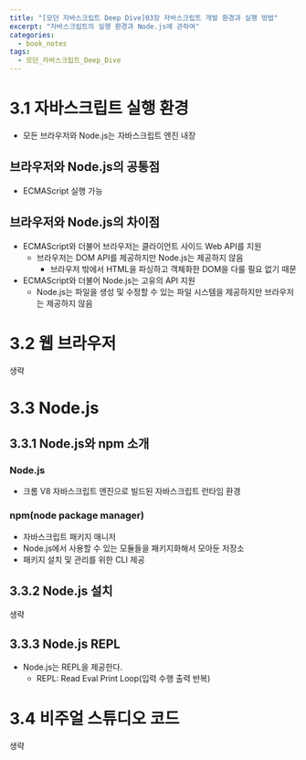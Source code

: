 ```yaml
---
title: "[모던 자바스크립트 Deep Dive]03장 자바스크립트 개발 환경과 실행 방법"
excerpt: "자바스크립트의 실행 환경과 Node.js에 관하여"
categories:
  - book_notes
tags:
  - 모던_자바스크립트_Deep_Dive
---
```


# 3.1 자바스크립트 실행 환경

- 모든 브라우저와 Node.js는 자바스크립트 엔진 내장

## **브라우저와 Node.js**의 공통점

- ECMAScript 실행 가능

## **브라우저와 Node.js**의 차이점

- ECMAScript와 더불어 브라우저는 클라이언트 사이드 Web API를 지원
  - 브라우저는 DOM API를 제공하지만 Node.js는 제공하지 않음
    - 브라우저 밖에서 HTML을 파싱하고 객체화한 DOM을 다룰 필요 없기 때문
- ECMAScript와 더불어 Node.js는 고유의 API 지원
  - Node.js는 파일을 생성 및 수정할 수 있는 파일 시스템을 제공하지만 브라우저는 제공하지 않음

# 3.2 웹 브라우저

생략

# 3.3 Node.js

## 3.3.1 Node.js와 npm 소개

### **Node.js**

- 크롬 V8 자바스크립트 엔진으로 빌드된 자바스크립트 런타임 환경

### **npm(node package manager)**

- 자바스크립트 패키지 매니저
- Node.js에서 사용할 수 있는 모듈들을 패키지화해서 모아둔 저장소
- 패키지 설치 및 관리를 위한 CLI 제공

## 3.3.2 Node.js 설치

생략

## 3.3.3 Node.js REPL

- Node.js는 REPL을 제공한다.
  - REPL: Read Eval Print Loop(입력 수행 출력 반복)

# 3.4 비주얼 스튜디오 코드

생략
